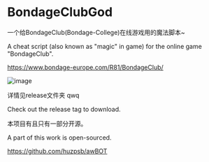 # BondageClubGod
一个给BondageClub(Bondage-College)在线游戏用的魔法脚本~

A cheat script (also known as "magic" in game) for the online game "BondageClub".

https://www.bondage-europe.com/R81/BondageClub/

![image](https://user-images.githubusercontent.com/41772578/176708599-1c27cffc-a499-4092-8f7c-b0b06b1330ac.png)

详情见release文件夹 qwq

Check out the release tag to download.

本项目有且只有一部分开源。

A part of this work is open-sourced.

https://github.com/huzpsb/awBOT
